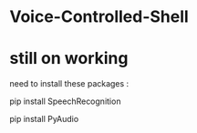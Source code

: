 # Voice-Controlled-Shell
# still on working
need to install these packages :

  pip install SpeechRecognition
  
  pip install PyAudio
  
